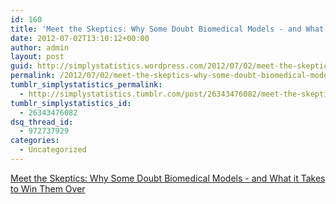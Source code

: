 ```yaml
---
id: 160
title: 'Meet the Skeptics: Why Some Doubt Biomedical Models - and What it Takes to Win Them Over'
date: 2012-07-02T13:10:12+00:00
author: admin
layout: post
guid: http://simplystatistics.wordpress.com/2012/07/02/meet-the-skeptics-why-some-doubt-biomedical-models
permalink: /2012/07/02/meet-the-skeptics-why-some-doubt-biomedical-models/
tumblr_simplystatistics_permalink:
  - http://simplystatistics.tumblr.com/post/26343476082/meet-the-skeptics-why-some-doubt-biomedical-models
tumblr_simplystatistics_id:
  - 26343476082
dsq_thread_id:
  - 972737929
categories:
  - Uncategorized
---
```

[Meet the Skeptics: Why Some Doubt Biomedical Models - and What it Takes to Win Them Over](http://biomedicalcomputationreview.org/content/meet-skeptics-why-some-doubt-biomedical-models-and-what-it-takes-win-them-over-0)